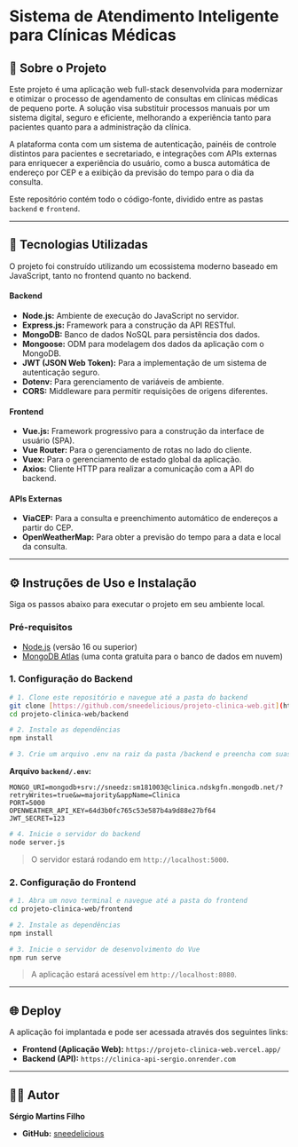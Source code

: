 # Sistema de Atendimento Inteligente para Clínicas Médicas

## 📖 Sobre o Projeto

Este projeto é uma aplicação web full-stack desenvolvida para modernizar e otimizar o processo de agendamento de consultas em clínicas médicas de pequeno porte. A solução visa substituir processos manuais por um sistema digital, seguro e eficiente, melhorando a experiência tanto para pacientes quanto para a administração da clínica.

A plataforma conta com um sistema de autenticação, painéis de controle distintos para pacientes e secretariado, e integrações com APIs externas para enriquecer a experiência do usuário, como a busca automática de endereço por CEP e a exibição da previsão do tempo para o dia da consulta.

Este repositório contém todo o código-fonte, dividido entre as pastas `backend` e `frontend`.

---

## 🚀 Tecnologias Utilizadas

O projeto foi construído utilizando um ecossistema moderno baseado em JavaScript, tanto no frontend quanto no backend.

#### **Backend**
* **Node.js:** Ambiente de execução do JavaScript no servidor.
* **Express.js:** Framework para a construção da API RESTful.
* **MongoDB:** Banco de dados NoSQL para persistência dos dados.
* **Mongoose:** ODM para modelagem dos dados da aplicação com o MongoDB.
* **JWT (JSON Web Token):** Para a implementação de um sistema de autenticação seguro.
* **Dotenv:** Para gerenciamento de variáveis de ambiente.
* **CORS:** Middleware para permitir requisições de origens diferentes.

#### **Frontend**
* **Vue.js:** Framework progressivo para a construção da interface de usuário (SPA).
* **Vue Router:** Para o gerenciamento de rotas no lado do cliente.
* **Vuex:** Para o gerenciamento de estado global da aplicação.
* **Axios:** Cliente HTTP para realizar a comunicação com a API do backend.

#### **APIs Externas**
* **ViaCEP:** Para a consulta e preenchimento automático de endereços a partir do CEP.
* **OpenWeatherMap:** Para obter a previsão do tempo para a data e local da consulta.

---

## ⚙️ Instruções de Uso e Instalação

Siga os passos abaixo para executar o projeto em seu ambiente local.

### **Pré-requisitos**
* [Node.js](https://nodejs.org/en/) (versão 16 ou superior)
* [MongoDB Atlas](https://www.mongodb.com/cloud/atlas) (uma conta gratuita para o banco de dados em nuvem)

### **1. Configuração do Backend**

```bash
# 1. Clone este repositório e navegue até a pasta do backend
git clone [https://github.com/sneedelicious/projeto-clinica-web.git](https://github.com/sneedelicious/projeto-clinica-web.git)
cd projeto-clinica-web/backend

# 2. Instale as dependências
npm install

# 3. Crie um arquivo .env na raiz da pasta /backend e preencha com suas chaves
```

**Arquivo `backend/.env`:**
```env
MONGO_URI=mongodb+srv://sneedz:sm181003@clinica.ndskgfn.mongodb.net/?retryWrites=true&w=majority&appName=Clinica
PORT=5000
OPENWEATHER_API_KEY=64d3b0fc765c53e587b4a9d88e27bf64
JWT_SECRET=123
```

```bash
# 4. Inicie o servidor do backend
node server.js
```
> O servidor estará rodando em `http://localhost:5000`.

### **2. Configuração do Frontend**

```bash
# 1. Abra um novo terminal e navegue até a pasta do frontend
cd projeto-clinica-web/frontend

# 2. Instale as dependências
npm install

# 3. Inicie o servidor de desenvolvimento do Vue
npm run serve
```
> A aplicação estará acessível em `http://localhost:8080`.

---

## 🌐 Deploy

A aplicação foi implantada e pode ser acessada através dos seguintes links:

* **Frontend (Aplicação Web):** `https://projeto-clinica-web.vercel.app/`
* **Backend (API):** `https://clinica-api-sergio.onrender.com`

---

## 👨‍💻 Autor

**Sérgio Martins Filho**

* **GitHub:** [sneedelicious](https://github.com/sneedelicious)

